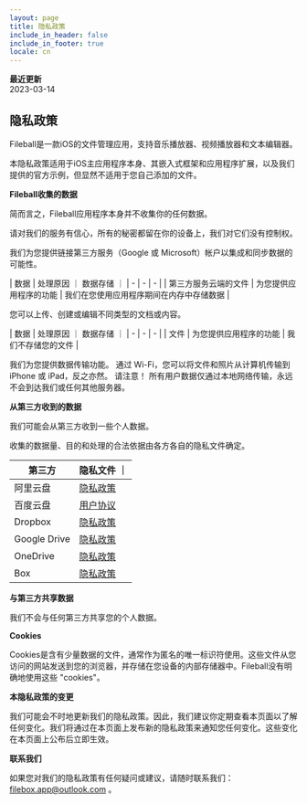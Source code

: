 ```yaml
---
layout: page
title: 隐私政策
include_in_header: false
include_in_footer: true
locale: cn
---
```


**最近更新**  
2023-03-14

## 隐私政策

Fileball是一款iOS的文件管理应用，支持音乐播放器、视频播放器和文本编辑器。

本隐私政策适用于iOS主应用程序本身、其嵌入式框架和应用程序扩展，以及我们提供的官方示例，但显然不适用于您自己添加的文件。

**Fileball收集的数据**

简而言之，Fileball应用程序本身并不收集你的任何数据。

请对我们的服务有信心，所有的秘密都留在你的设备上，我们对它们没有控制权。

我们为您提供链接第三方服务（Google 或 Microsoft）帐户以集成和同步数据的可能性。

| 数据 | 处理原因 ｜ 数据存储 ｜
| - | - | - |
| 第三方服务云端的文件 | 为您提供应用程序的功能 | 我们在您使用应用程序期间在内存中存储数据  |

您可以上传、创建或编辑不同类型的文档或内容。

| 数据 | 处理原因 ｜ 数据存储 ｜
| - | - | - |
| 文件 | 为您提供应用程序的功能 | 我们不存储您的文件 |

我们为您提供数据传输功能。 通过 Wi-Fi，您可以将文件和照片从计算机传输到 iPhone 或 iPad，反之亦然。 请注意！ 所有用户数据仅通过本地网络传输，永远不会到达我们或任何其他服务器。

**从第三方收到的数据**

我们可能会从第三方收到一些个人数据。

收集的数据量、目的和处理的合法依据由各方各自的隐私文件确定。

| 第三方 | 隐私文件 ｜
| -- | -- |
| 阿里云盘 | [隐私政策](https://terms.alicdn.com/legal-agreement/terms/suit_bu1_alibaba_group/suit_bu1_alibaba_group202102022125_53871.html?spm=aliyundrive.index.0.0.7db16f60C98VE9) |
| 百度云盘 | [用户协议](https://pan.baidu.com/disk/agreement#/) |
| Dropbox | [隐私政策](https://www.dropbox.com/privacy) |
| Google Drive | [隐私政策](https://policies.google.com/privacy) |
| OneDrive | [隐私政策](https://privacy.microsoft.com/en-gb/privacy) |
| Box | [隐私政策](https://www.box.com/legal/privacypolicy) |

**与第三方共享数据**

我们不会与任何第三方共享您的个人数据。

**Cookies**

Cookies是含有少量数据的文件，通常作为匿名的唯一标识符使用。这些文件从您访问的网站发送到您的浏览器，并存储在您设备的内部存储器中。Fileball没有明确地使用这些 "cookies"。

**本隐私政策的变更**

我们可能会不时地更新我们的隐私政策。因此，我们建议你定期查看本页面以了解任何变化。我们将通过在本页面上发布新的隐私政策来通知您任何变化。这些变化在本页面上公布后立即生效。

**联系我们**

如果您对我们的隐私政策有任何疑问或建议，请随时联系我们：filebox.app@outlook.com 。